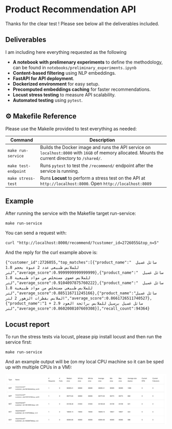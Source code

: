 # Product Recommendation API

Thanks for the clear test ! Please see below all the deliverables included.

## Deliverables


I am including here everything requested as the following

- **A notebook with  prelimenary experiments** to define the methodology, can be found in `notebooks/preliminary_experiments.ipynb`
- **Content-based filtering** using NLP embeddings.
- **FastAPI for API deployment**.
- **Dockerized environment** for easy setup.
- **Precomputed embeddings caching** for faster recommendations.
- **Locust stress testing** to measure API scalability.
- **Automated testing** using `pytest`.


## ⚙️ Makefile Reference

Please use the Makeile provided to test everything as needed:


| Command        | Description |
|---------------|------------|
| `make run-service` | Builds the Docker image and runs the API service on `localhost:8000` with `16GB` of memory allocated. Mounts the current directory to `/shared/`. |
| `make test-endpoint` | Runs `pytest` to test the `/recommend/` endpoint after the service is running. |
| `make stress-test` | Runs **Locust** to perform a stress test on the API at `http://localhost:8000`. Open `http://localhost:8089`



## Example

After running the service with the Makefile target run-service:
```
make run-service
```

You can send a request with:

```
curl "http://localhost:8000/recommend/?customer_id=2726055&top_n=5" 
```

And the reply for the curl example above is:

```
{"customer_id":2726055,"top_matches":[{"product_name":"  سائل غسيل للملابس طبيعي عدد 2 عبوة بحجم 1.8 لتر","average_score":0.9999999999999999},{"product_name":"  سائل غسيل للملابس عضوي مستخلص من مواد طبيعية 1.8 لتر","average_score":0.9104097875760222},{"product_name":"  سائل غسيل للملابس طبيعي مستخلص من مواد طبيعية 1.8 لتر","average_score":0.885116711245166},{"product_name":"سائل غسيل الملابس بقطرات الزهور 2 لتر","average_score":0.8661726511740527},{"product_name":"سائل غسيل برسيل للملابس برائحة العود 2.9 + 1 لتر","average_score":0.8602008107669308}],"recall_count":94364}
```


## Locust report

To run the stress tests via locust, please pip install locust and then run the service first:

```
make run-service
```

And an example output will be (on my local CPU machine so it can be sped up with multiple CPUs in a VM):

![](locust_output_sample_mult_users.png)

